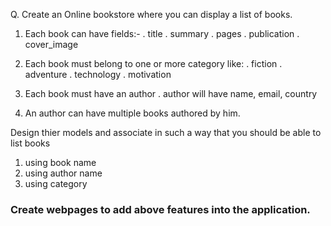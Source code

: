 Q. Create an Online bookstore where you can display a list of books.

1. Each book can have fields:-
   . title
   . summary
   . pages
   . publication
   . cover_image

2. Each book must belong to one or more category like:
   . fiction
   . adventure
   . technology
   . motivation

3. Each book must have an author
   . author will have name, email, country

4. An author can have multiple books authored by him.

Design thier models and associate in such a way that you should be able to list books

1. using book name
2. using author name
3. using category

### Create webpages to add above features into the application.